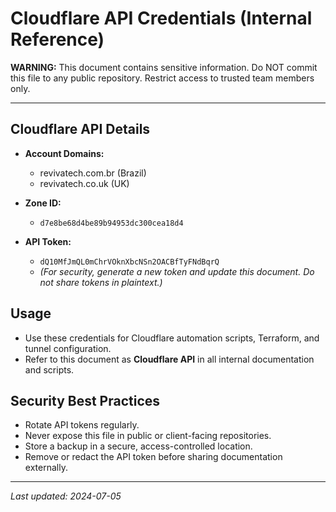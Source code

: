 # Cloudflare API Credentials (Internal Reference)

**WARNING:** This document contains sensitive information. Do NOT commit this file to any public repository. Restrict access to trusted team members only.

---

## Cloudflare API Details

- **Account Domains:**
  - revivatech.com.br (Brazil)
  - revivatech.co.uk (UK)

- **Zone ID:**
  - `d7e8be68d4be89b94953dc300cea18d4`

- **API Token:**
  - `dQ10MfJmQL0mChrVOknXbcNSn2OACBfTyFNdBqrQ`
  - _(For security, generate a new token and update this document. Do not share tokens in plaintext.)_

## Usage
- Use these credentials for Cloudflare automation scripts, Terraform, and tunnel configuration.
- Refer to this document as **Cloudflare API** in all internal documentation and scripts.

## Security Best Practices
- Rotate API tokens regularly.
- Never expose this file in public or client-facing repositories.
- Store a backup in a secure, access-controlled location.
- Remove or redact the API token before sharing documentation externally.

---

_Last updated: 2024-07-05_ 